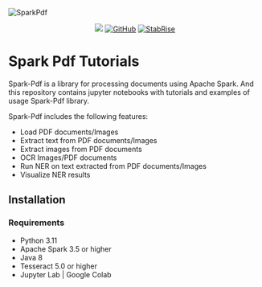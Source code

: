 ![SparkPdf](https://stabrise.com/media/filer_public_thumbnails/filer_public/de/31/de3156f0-386d-4b3b-ac7e-8856a38f7c1e/sparkpdflogo.png__808x214_subsampling-2.webp)

<p align="center">
    <a href="https://pypi.org/project/pyspark-pdf/" alt="Package on PyPI"><img src="https://img.shields.io/pypi/v/pyspark-pdf.svg" /></a>    
    <a href="https://github.com/stabrise/spark-pdf/blob/main/LICENSE"><img alt="GitHub" src="https://img.shields.io/github/license/stabrise/spark-pdf.svg?color=blue"></a>
    <a href="https://stabrise.com"><img alt="StabRise" src="https://img.shields.io/badge/powered%20by-StabRise-orange.svg?style=flat&colorA=E1523D&colorB=007D8A"></a>
</p>



# Spark Pdf Tutorials

Spark-Pdf is a library for processing documents using Apache Spark.
And this repository contains jupyter notebooks with tutorials and examples of usage Spark-Pdf library.

Spark-Pdf includes the following features:

- Load PDF documents/Images
- Extract text from PDF documents/Images
- Extract images from PDF documents
- OCR Images/PDF documents
- Run NER on text extracted from PDF documents/Images
- Visualize NER results

## Installation

### Requirements

- Python 3.11
- Apache Spark 3.5 or higher
- Java 8
- Tesseract 5.0 or higher
- Jupyter Lab | Google Colab

